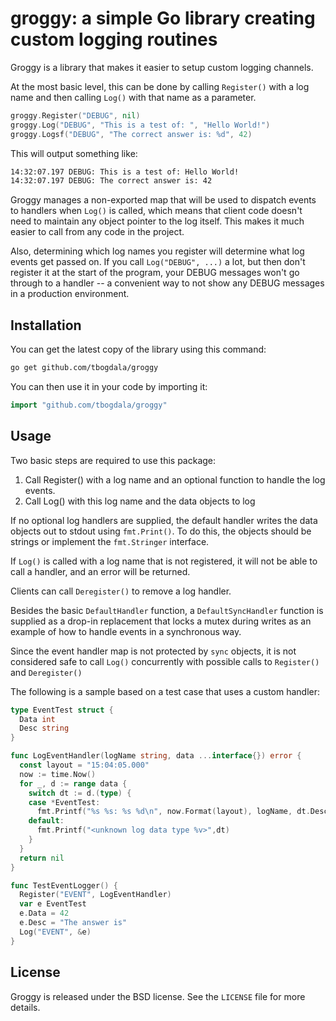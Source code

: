 groggy: a simple Go library creating custom logging routines
============================================================

Groggy is a library that makes it easier to setup custom
logging channels.

At the most basic level, this can be done by calling
`Register()` with a log name and then calling `Log()` with that name
as a parameter.

```go
groggy.Register("DEBUG", nil)
groggy.Log("DEBUG", "This is a test of: ", "Hello World!")
groggy.Logsf("DEBUG", "The correct answer is: %d", 42)
```

This will output something like:

```bash
14:32:07.197 DEBUG: This is a test of: Hello World!
14:32:07.197 DEBUG: The correct answer is: 42
```

Groggy manages a non-exported map that will be used to dispatch events to
handlers when `Log()` is called, which means that client code doesn't need
to maintain any object pointer to the log itself. This makes it much easier
to call from any code in the project.

Also, determining which log names you register will determine what log events
get passed on. If you call `Log("DEBUG", ...)` a lot, but then don't register
it at the start of the program, your DEBUG messages won't go through to a handler --
a convenient way to not show any DEBUG messages in a production environment.


Installation
------------

You can get the latest copy of the library using this command:

```bash
go get github.com/tbogdala/groggy
```

You can then use it in your code by importing it:

```go
import "github.com/tbogdala/groggy"
```


Usage
-----

Two basic steps are required to use this package:

1. Call Register() with a log name and an optional function to handle the log events.
2. Call Log() with this log name and the data objects to log

If no optional log handlers are supplied, the default handler writes the data
objects out to stdout using `fmt.Print()`. To do this, the objects should be
strings or implement the `fmt.Stringer` interface.

If `Log()` is called with a log name that is not registered, it will not be able
to call a handler, and an error will be returned.

Clients can call `Deregister()` to remove a log handler.

Besides the basic `DefaultHandler` function, a `DefaultSyncHandler` function
is supplied as a drop-in replacement that locks a mutex during writes as
an example of how to handle events in a synchronous way.

Since the event handler map is not protected by `sync` objects, it is not
considered safe to call `Log()` concurrently with possible calls to
`Register()` and `Deregister()`

The following is a sample based on a test case that uses a custom handler:

```go
type EventTest struct {
  Data int
  Desc string
}

func LogEventHandler(logName string, data ...interface{}) error {
  const layout = "15:04:05.000"
  now := time.Now()
  for _, d := range data {
    switch dt := d.(type) {
    case *EventTest:
      fmt.Printf("%s %s: %s %d\n", now.Format(layout), logName, dt.Desc, dt.Data)
    default:
      fmt.Printf("<unknown log data type %v>",dt)
    }
  }
  return nil
}

func TestEventLogger() {
  Register("EVENT", LogEventHandler)
  var e EventTest
  e.Data = 42
  e.Desc = "The answer is"
  Log("EVENT", &e)
}
```

License
-------

Groggy is released under the BSD license. See the `LICENSE` file for more details.
